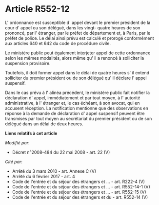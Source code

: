 # Article R552-12

L' ordonnance est susceptible d' appel devant le premier président de la cour d' appel ou son délégué, dans les vingt- quatre
heures de son prononcé, par l' étranger, par le préfet de département et, à Paris, par le préfet de police. Le délai ainsi
prévu est calculé et prorogé conformément aux articles 640 et 642 du code de procédure civile.

Le ministère public peut également interjeter appel de cette ordonnance selon les mêmes modalités, alors même qu' il a
renoncé à solliciter la suspension provisoire. 

Toutefois, il doit former appel dans le délai de quatre heures s' il entend solliciter du premier président ou de son délégué
qu' il déclare l' appel suspensif. 

Dans le cas prévu à l' alinéa précédent, le ministère public fait notifier la déclaration d' appel, immédiatement et par tout
moyen, à l' autorité administrative, à l' étranger et, le cas échéant, à son avocat, qui en accusent réception. La
notification mentionne que des observations en réponse à la demande de déclaration d' appel suspensif peuvent être transmises
par tout moyen au secrétariat du premier président ou de son délégué dans un délai de deux heures.

**Liens relatifs à cet article**

_Modifié par_:

  - Décret n°2008-484 du 22 mai 2008 - art. 22 (V)

_Cité par_:

  - Arrêté du 3 mars 2010 - art. Annexe C (V)
  - Arrêté du 6 février 2017 - art. 4
  - Code de l'entrée et du séjour des étrangers et ... - art. R222-4 (V)
  - Code de l'entrée et du séjour des étrangers et ... - art. R552-14-1 (V)
  - Code de l'entrée et du séjour des étrangers et ... - art. R552-15 (V)
  - Code de l'entrée et du séjour des étrangers et du  - art. R552-14 (V)
